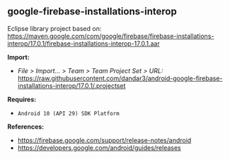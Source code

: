 ## google-firebase-installations-interop

Eclipse library project based on:<br/>
https://maven.google.com/com/google/firebase/firebase-installations-interop/17.0.1/firebase-installations-interop-17.0.1.aar

**Import:**
- _File > Import... > Team > Team Project Set > URL:_<br/>
  https://raw.githubusercontent.com/dandar3/android-google-firebase-installations-interop/17.0.1/.projectset

**Requires:**
- `Android 10 (API 29) SDK Platform`

**References:**
- https://firebase.google.com/support/release-notes/android
- https://developers.google.com/android/guides/releases